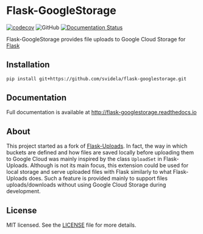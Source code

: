 # Flask-GoogleStorage

[![codecov](https://codecov.io/gh/svidela/flask-googlestorage/branch/master/graph/badge.svg)](https://codecov.io/gh/svidela/flask-googlestorage) ![GitHub](https://img.shields.io/github/license/svidela/flask-googlestorage) [![Documentation Status](https://readthedocs.org/projects/flask-googlestorage/badge/?version=latest)](https://flask-googlestorage.readthedocs.io/en/latest/?badge=latest)

Flask-GoogleStorage provides file uploads to Google Cloud Storage for [Flask](https://palletsprojects.com/p/flask/)

## Installation

```sh
pip install git+https://github.com/svidela/flask-googlestorage.git
```

## Documentation

Full documentation is available at <http://flask-googlestorage.readthedocs.io>

## About

This project started as a fork of [Flask-Uploads](https://github.com/maxcountryman/flask-uploads). In fact, the way in which buckets are defined and how files are saved locally before uploading them to Google Cloud was mainly inspired by the class `UploadSet` in Flask-Uploads. Although is not its main focus, this extension could be used for local storage and serve uploaded files with Flask similarly to what Flask-Uploads does. Such a feature is provided mainly to support files uploads/downloads without using Google Cloud Storage during development.

## License

MIT licensed. See the [LICENSE](https://github.com/svidela/flask-googlestorage/blob/master/LICENSE) file for more details.
